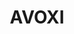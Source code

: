 ---
blog: https://avoxi.com/blog
facebook: https://facebook.com/GOAVOXI
instagram: https://instagram.com/avoxi
linkedin: https://linkedin.com/company/avoxi
logohandle: avoxi
pinterest: https://pinterest.com/GOAVOXI
sort: avoxi
title: AVOXI
twitter: https://x.com/AVOXI
website: https://www.avoxi.com/
youtube: https://youtube.com/channel/UCe5maDeviKq2oR1uUA9VnYg
---